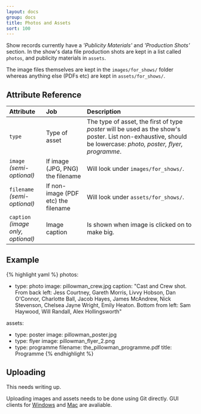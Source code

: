 ```yaml
---
layout: docs
group: docs
title: Photos and Assets
sort: 100
---
```


Show records currently have a *'Publicity Materials'* and *'Production Shots'* section. In the show's data file production shots are kept in a list called `photos`, and publicity materials in `assets`.

The image files themselves are kept in the `images/for_shows/` folder whereas anything else (PDFs etc) are kept in `assets/for_shows/`.


## <i class="fa fa-tags"></i> Attribute Reference

| Attribute | Job | Description |
|:-|:-|:-|
| `type` | Type of asset | The type of asset, the first of type *poster* will be used as the show's poster. List non-exhaustive, should be lowercase: *photo, poster, flyer, programme*. |
| `image`<br />*(semi-optional)*| If image (JPG, PNG) the filename | Will look under `images/for_shows/`. |
| `filename`<br />*(semi-optional)* | If non-image (PDF etc) the filename | Will look under `assets/for_shows/`. |
| `caption`<br />*(image only, optional)* | Image caption | Is shown when image is clicked on to make big. |

## <i class="octicon octicon-code"></i> Example

{% highlight yaml %}
photos:
  - type: photo
    image: pillowman_crew.jpg
    caption: "Cast and Crew shot. From back left: Jess Courtney, Gareth Morris, Livvy Hobson, Dan O'Connor, Charlotte Ball, Jacob Hayes, James McAndrew, Nick Stevenson, Chelsea Jayne Wright, Emily Heaton. Bottom from left: Sam Haywood, Will Randall, Alex Hollingsworth"

assets:
  - type: poster
    image: pillowman_poster.jpg
  - type: flyer
    image: pillowman_flyer_2.png
  - type: programme
    filename: the_pillowman_programme.pdf
    title: Programme
{% endhighlight %}

## <i class="fa fa-upload"></i> Uploading

<div class="box-error">This needs writing up.</div>

Uploading images and assets needs to be done using Git directly. GUI clients for [Windows](https://windows.github.com/) and [Mac](https://mac.github.com/) are avaliable.
